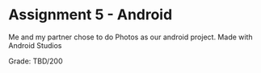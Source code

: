 # Assignment 5 - Android

Me and my partner chose to do Photos as our android project. Made with Android Studios

Grade: TBD/200
